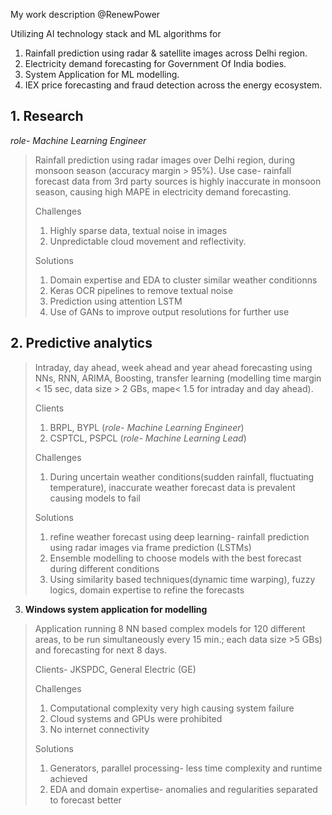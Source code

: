 My work description @RenewPower 

Utilizing AI technology stack and ML algorithms for
  1. Rainfall prediction using radar & satellite images across Delhi region.
  2. Electricity demand forecasting for Government Of India bodies.
  3. System Application for ML modelling.
  4. IEX price forecasting and fraud detection across the energy ecosystem.




## 1. **Research**
*role- Machine Learning Engineer*
> Rainfall prediction using radar images over Delhi region, during monsoon season (accuracy margin > 95%). Use case- rainfall forecast data from 3rd party sources is highly inaccurate in monsoon season, causing high MAPE in electricity demand forecasting.
>
> Challenges 
> 1. Highly sparse data, textual noise in images
> 2. Unpredictable cloud movement and reflectivity.
> 
> Solutions  
> 1. Domain expertise and EDA to cluster similar weather conditionns
> 2. Keras OCR pipelines to remove textual noise
> 3. Prediction using attention LSTM
> 4. Use of GANs to improve output resolutions for further use

## 2. **Predictive analytics**

> Intraday, day ahead, week ahead and year ahead forecasting using NNs, RNN, ARIMA, Boosting, transfer learning (modelling time margin < 15 sec, data size > 2 GBs, mape< 1.5 for intraday and day ahead).
> 
> Clients
> 1. BRPL, BYPL (*role- Machine Learning Engineer*)
> 2. CSPTCL, PSPCL (*role- Machine Learning Lead*)
> 
> Challenges 
> 1. During uncertain weather conditions(sudden rainfall, fluctuating temperature), inaccurate weather forecast data is prevalent causing models to fail
> 
> Solutions
> 1. refine weather forecast using deep learning- rainfall prediction using radar images via frame prediction (LSTMs)
> 2. Ensemble modelling to choose models with the best forecast during different conditions
> 3. Using similarity based techniques(dynamic time warping), fuzzy logics, domain expertise to refine the forecasts

3. **Windows system application for modelling** 
> Application running 8 NN based complex models for 120 different areas, to be run simultaneously every 15 min.; each data size >5 GBs) and forecasting for next 8 days.
> 
> Clients- JKSPDC, General Electric (GE)
> 
> Challenges 
> 1. Computational complexity very high causing system failure 
> 2. Cloud systems and GPUs were prohibited
> 3. No internet connectivity 
> 
> Solutions 
> 1. Generators, parallel processing- less time complexity and runtime achieved 
> 2. EDA and domain expertise- anomalies and regularities separated to forecast better


